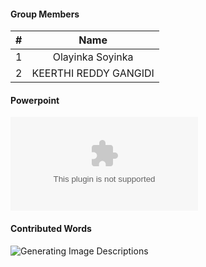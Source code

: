 #### Group Members

| #        | Name                 |
|:--------:|:--------------------:|
|   1      |    Olayinka Soyinka          |
|   2      |    KEERTHI REDDY GANGIDI          |


#### Powerpoint
![Generating Image Descriptions](https://github.com/gangidikeerthireddy/DataMining-Gangidi/blob/master/Assignments/wiki_contributions/Generating%20image%20descriptions.pptx)

#### Contributed Words
![Generating Image Descriptions](https://github.com/rugbyprof/5443-Data-Mining/wiki/Generating-Image-Descriptions)

